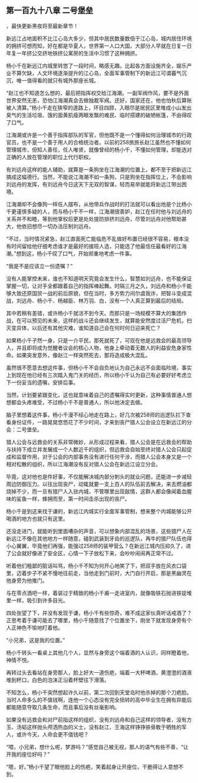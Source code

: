 ## 第一百九十八章 二号堡垒
，最快更新黑夜将至最新章节！

新远江占地面积不比江心岛大多少，但其中居民数量数倍于江心岛，城内居住环境的拥挤可想而知，好在都是华夏人，世界第一人口大国，大部分人早就在日复一日年复一年挤公交挤地铁挤公寓房的生活中习惯了这种拥挤。

杨小千在新远江内城里转悠了一段时间，略感无趣。比起各方面设施齐全，娱乐产业不算欠缺，人文环境逐渐提升的江心岛，全面军事管制下的新远江可谓暮气沉沉，唯一值得看的就只有城外那座长城。

“赵江也不知道怎么想的，最后把指挥权交给江海潮。一副军阀作风，要不是外面世界安然无恙，恐怕江海潮真会去做独裁军阀。还好，国家还在，他也怕秋后算账被人清算。”杨小千走在狭窄的道路上，环目四顾，入眼尽是居民区里堆成小山发出臭气的生活垃圾、饿的面黄肌瘦两眼发飘的难民、临时搭建的破陋帐篷，不由得叹了口气。

江海潮或许是一个善于指挥部队的军官，但他既不是一个懂得如何治理城市的行政官员，也不是一个善于用人的合格统治者。以前的258旅旅长赵江虽然也不懂如何管理城市，但知人善任，任人唯贤，就像曾经的杨小千，不懂如何管理，却能选对正确的人放在管理的职位上代行职权。

有刘远舟这样的能人辅助，就算是一条狗坐在江海潮的位置上，都不至于把新远江搞成这幅德行。当然，不能说江海潮不如一条狗，只是狗坐在指挥位上，不会影响刘远舟的发挥，有刘远舟今日这天下无双的智谋，轻而易举就能将新远江带出困境。

江海潮却不会像狗一样任人摆布，从他带兵作战时的打法就可以看出他是个比杨小千更谨慎多疑的人，而与杨小千不一样，江海潮很善妒，赵江在任时他与刘远舟的关系并不和睦，等到他掌权后更是处处提防排挤刘远舟，尽管刘远舟对他帮助甚大，他依旧想尽一切办法压制刘远舟。

“不过，当时情况紧急，赵江直面死亡能临危不乱做好布置已经很不容易，根本没有时间留给他仔细考虑谁才是最好的接班人选，只能选了他最信任最看好的江海潮。”想到这，杨小千叹了口气，开始郑重地考虑一件事。

“我是不是应该立一份遗嘱？”

没有人能掌控未来，谁也不知道明天究竟会发生什么，智慧如刘远舟，也不能保证掌握一切，让对手全都跟着自己的指挥棒起舞。时隔三月之久，刘远舟和杨小千能够大致还原国贸一战的前后原貌，但在当时，多方势力间尔虞我诈，把智斗变成混战，刘远舟、杨小千、杨越臣、林万羽、白，没有一个人真正算到最后的结局。

其中若稍有差错，或许杨小千就活不到今天。而那只是一场规模不算大的集团作战，在可以预见的未来，这样的战斗还会继续发生，就算能安然度过活尸危机，扫灭变异体，以后还有其他灾难，谁知道自己会在何时何日迎来死亡？

如果杨小千孑然一身，只是一介平民，那死就死了，可现在他是远救会的最高领导人，并且即将成为觉醒者议会的核心人物，他身上牵动着无数人的利益安危身家性命。如果突发意外，像赵江一样突然死去，那将造成极大混乱。

虽然很不愿意去想这件事，但杨小千不会自负地认为自己永远不会面临险境，事实上到现在他已经有三次踏入鬼门关的经历，所以杨小千认为自己有必要好好考虑立下一份妥当的遗嘱，安排后事。

当然，计划要紧跟变化，这也就意味着自己的遗嘱得实时更新，这种事情普通人想想都会头疼难受，不过杨小千不是普通人，所以他决定去做。

脑子里想着这件事，杨小千漫不经心地走在路上，好几次被258师的巡逻队拦下查看身份证件，一路晃晃悠悠花了不少时间，才来到丧尸猎人公会设立在新远江的分会：二号堡垒。

猎人公会与远救会的关系非常微妙，从形成过程来看，猎人公会是在远救会的帮助与扶持下成立并发展成一个人数近千的组织，但远救会自始至终对猎人公会只起促成和监督作用，对于公会的内部事务没有进行任何干涉，而猎人公会本身又是一个相对松散的组织，所以江海潮没有反对猎人公会在新远江设立分会。

毕竟，这对他也是件好事，不仅能解决城内部分刺头的就业问题，还能进一步减轻周边防御压力。以往出现丧尸，动辄就要一支上百人的队伍前去解决，来去燃油都烧掉不少，而一旦有猎尸人入驻内城，不管哪里出现敌情，这群人都会像闻着血腥味的鲨鱼一样，蜂拥而至，第一时间击杀出现的丧尸。

杨小千是到这来找于谦的，新远江内城实行全面军事管制，想来整个内城能够公开喝酒的地方也就只有这里。

还没走进门，就能听到里面嘈杂的声音，可以想象内部混乱的场景，这些猎尸人在新远江不像在其他地方一样随意，碰到武装到牙齿的巡逻队，再牛的猎尸队伍也得小心翼翼，毕竟他们再强，能强过258师的装甲营么？在新远江城内压抑久了，进了公会就好像进了安全区，心情一下子放松下来，会吵吵闹闹再正常不过。

听着他们粗鄙的脏话叫骂，杨小千不知为何开心地笑了下，把双手放在风衣口袋里，迈着步子不紧不慢地往前走，当他走到门前时，大门自行开启，那是黑幽灵在他身旁为他推门。

与在零点酒吧一样，着装过于精致的杨小千甫一走进室内，就像吸铁石抛进铁锭堆里一样，吸引到许多目光。

四处张望了下，并没有发现于谦，杨小千有些惊奇，难不成这家伙真听话戒酒了？正思考着于谦可能去了哪里，杨小千随意找了个位置坐下，刚坐下就发现身旁有个人正神色不愉地盯着他。

“小兄弟，这是我的位置。”

杨小千转头一看桌上其他几个人，显然与身旁这个端着酒的人认识，同样瞪着他，神情不悦。

再转过头去看站在身旁那人，脸上好大一道伤疤，端着一大杯啤酒，黄澄澄的酒液堆到杯口，白色的泡沫正沿着杯壁往下滑落。

不知怎么，杨小千突然想起许久以前，第二次回到天堂岛时他杀掉的那个刀疤脸。当时人命多么的不值钱啊，连他一个心态没有完全扭转的高中毕业生在拥有异能后都能随意夺取几条生命，而且事后没有丝毫影响。

如果没有远救会和对尸前指这样的组织，没有刘远舟和自己这样的领导者，没有方玉、汤韬这样抛头颅洒热血的义士，没有赵江、王海这样铮铮铁骨敢于牺牲的军人，或许今天，人命会更不值钱吧？

“喂，小兄弟，想什么呢，梦游吗？”感觉自己被无视，那人的语气有些不善，“让开我的座位好吗？”

“嗯，好。”杨小千望了眼他脸上的伤疤，笑着起身让开座位，干脆得让人意想不到。

